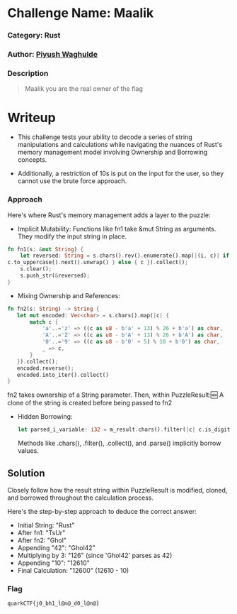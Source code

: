 # Challenge Name: Maalik
### Category: Rust
### Author: [Piyush Waghulde](https://github.com/piyushw0203)

### Description

> Maalik you are the real owner of the flag


# Writeup

- This challenge tests your ability to decode a series of string manipulations and calculations while navigating the nuances of Rust's memory management model involving Ownership and Borrowing concepts.

- Additionally, a restriction of 10s is put on the input for the user, so they cannot use the brute force approach.

### Approach
Here's where Rust's memory management adds a layer to the puzzle:

  - Implicit Mutability:
  Functions like fn1  take &mut String as arguments.  They modify the input string in place.

  ``` rust
  fn fn1(s: &mut String) {
      let reversed: String = s.chars().rev().enumerate().map(|(i, c)| if i % 2 == 0 { 
  c.to_uppercase().next().unwrap() } else { c }).collect();
      s.clear();
      s.push_str(&reversed);
  }
  ```

  - Mixing Ownership and References:
  

   ```rust
  fn fn2(s: String) -> String {
      let mut encoded: Vec<char> = s.chars().map(|c| {
          match c {
              'a'..='z' => ((c as u8 - b'a' + 13) % 26 + b'a') as char,
              'A'..='Z' => ((c as u8 - b'A' + 13) % 26 + b'A') as char,
              '0'..='9' => ((c as u8 - b'0' + 5) % 10 + b'0') as char,
              _ => c,
          }
      }).collect();
      encoded.reverse();
      encoded.into_iter().collect()
  }
   ```
fn2 takes ownership of a String parameter. Then, within PuzzleResult::new: A clone of the string is created before being passed to fn2

- Hidden Borrowing:
    ```rust
    let parsed_i_variable: i32 = m_result.chars().filter(|c| c.is_digit(10)).collect::<String> ().parse().expect("Failed to parse integer"); 
    ```
    Methods like .chars(), .filter(), .collect(), and .parse() implicitly borrow values.

## Solution
Closely follow how the result string within PuzzleResult is modified, cloned, and borrowed throughout the calculation process.

Here's the step-by-step approach to deduce the correct answer:

- Initial String: "Rust"
- After fn1: "TsUr"
- After fn2: "Ghol"
- Appending "42": "Ghol42"
- Multiplying by 3: "126" (since 'Ghol42' parses as 42)
- Appending "10": "12610"
- Final Calculation: "12600" (12610 - 10)

### Flag
`quarkCTF{j0_bh1_l@n@_d0_l@n@}`
